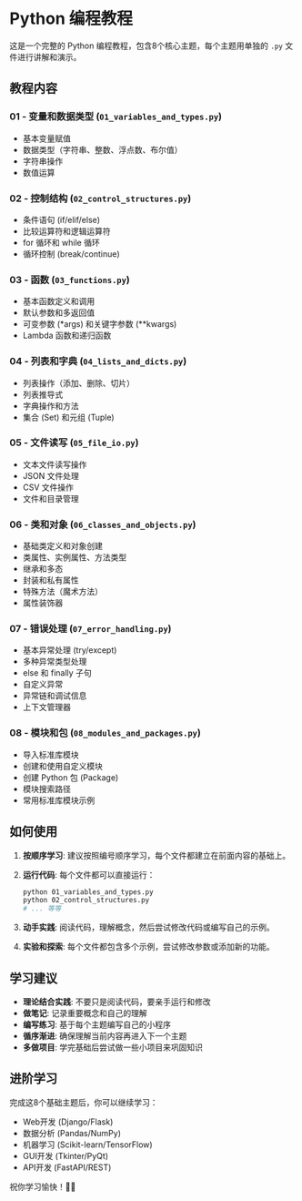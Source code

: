 # Python 编程教程

这是一个完整的 Python 编程教程，包含8个核心主题，每个主题用单独的 `.py` 文件进行讲解和演示。

## 教程内容

### 01 - 变量和数据类型 (`01_variables_and_types.py`)
- 基本变量赋值
- 数据类型（字符串、整数、浮点数、布尔值）
- 字符串操作
- 数值运算

### 02 - 控制结构 (`02_control_structures.py`)
- 条件语句 (if/elif/else)
- 比较运算符和逻辑运算符
- for 循环和 while 循环
- 循环控制 (break/continue)

### 03 - 函数 (`03_functions.py`)
- 基本函数定义和调用
- 默认参数和多返回值
- 可变参数 (*args) 和关键字参数 (**kwargs)
- Lambda 函数和递归函数

### 04 - 列表和字典 (`04_lists_and_dicts.py`)
- 列表操作（添加、删除、切片）
- 列表推导式
- 字典操作和方法
- 集合 (Set) 和元组 (Tuple)

### 05 - 文件读写 (`05_file_io.py`)
- 文本文件读写操作
- JSON 文件处理
- CSV 文件操作
- 文件和目录管理

### 06 - 类和对象 (`06_classes_and_objects.py`)
- 基础类定义和对象创建
- 类属性、实例属性、方法类型
- 继承和多态
- 封装和私有属性
- 特殊方法（魔术方法）
- 属性装饰器

### 07 - 错误处理 (`07_error_handling.py`)
- 基本异常处理 (try/except)
- 多种异常类型处理
- else 和 finally 子句
- 自定义异常
- 异常链和调试信息
- 上下文管理器

### 08 - 模块和包 (`08_modules_and_packages.py`)
- 导入标准库模块
- 创建和使用自定义模块
- 创建 Python 包 (Package)
- 模块搜索路径
- 常用标准库模块示例

## 如何使用

1. **按顺序学习**: 建议按照编号顺序学习，每个文件都建立在前面内容的基础上。

2. **运行代码**: 每个文件都可以直接运行：
   ```bash
   python 01_variables_and_types.py
   python 02_control_structures.py
   # ... 等等
   ```

3. **动手实践**: 阅读代码，理解概念，然后尝试修改代码或编写自己的示例。

4. **实验和探索**: 每个文件都包含多个示例，尝试修改参数或添加新的功能。

## 学习建议

- **理论结合实践**: 不要只是阅读代码，要亲手运行和修改
- **做笔记**: 记录重要概念和自己的理解
- **编写练习**: 基于每个主题编写自己的小程序
- **循序渐进**: 确保理解当前内容再进入下一个主题
- **多做项目**: 学完基础后尝试做一些小项目来巩固知识

## 进阶学习

完成这8个基础主题后，你可以继续学习：
- Web开发 (Django/Flask)
- 数据分析 (Pandas/NumPy)
- 机器学习 (Scikit-learn/TensorFlow)
- GUI开发 (Tkinter/PyQt)
- API开发 (FastAPI/REST)

祝你学习愉快！🐍✨